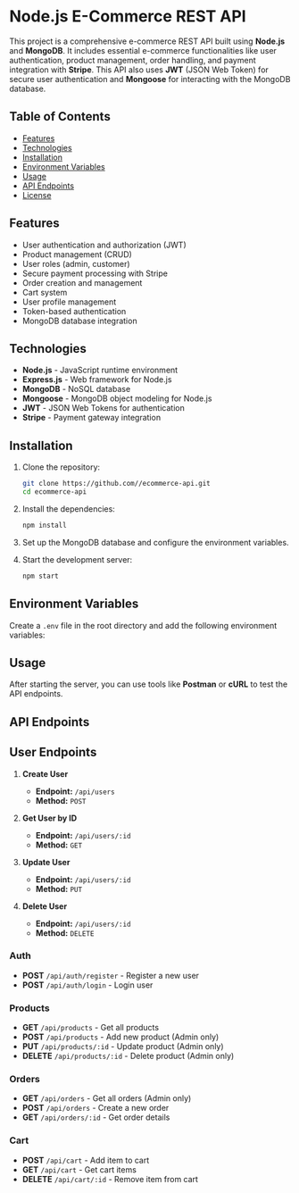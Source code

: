 
# Node.js E-Commerce REST API

This project is a comprehensive e-commerce REST API built using **Node.js** and **MongoDB**. It includes essential e-commerce functionalities like user authentication, product management, order handling, and payment integration with **Stripe**. This API also uses **JWT** (JSON Web Token) for secure user authentication and **Mongoose** for interacting with the MongoDB database.

## Table of Contents

- [Features](#features)
- [Technologies](#technologies)
- [Installation](#installation)
- [Environment Variables](#environment-variables)
- [Usage](#usage)
- [API Endpoints](#api-endpoints)
- [License](#license)

## Features

- User authentication and authorization (JWT)
- Product management (CRUD)
- User roles (admin, customer)
- Secure payment processing with Stripe
- Order creation and management
- Cart system
- User profile management
- Token-based authentication
- MongoDB database integration

## Technologies

- **Node.js** - JavaScript runtime environment
- **Express.js** - Web framework for Node.js
- **MongoDB** - NoSQL database
- **Mongoose** - MongoDB object modeling for Node.js
- **JWT** - JSON Web Tokens for authentication
- **Stripe** - Payment gateway integration

## Installation

1. Clone the repository:

   ```bash
   git clone https://github.com//ecommerce-api.git
   cd ecommerce-api
   ```

2. Install the dependencies:

   ```bash
   npm install
   ```

3. Set up the MongoDB database and configure the environment variables.

4. Start the development server:

   ```bash
   npm start
   ```

## Environment Variables

Create a `.env` file in the root directory and add the following environment variables:



## Usage

After starting the server, you can use tools like **Postman** or **cURL** to test the API endpoints.

## API Endpoints

## User Endpoints

1. **Create User**
   - **Endpoint:** `/api/users`
   - **Method:** `POST`

2. **Get User by ID**
   - **Endpoint:** `/api/users/:id`
   - **Method:** `GET`


3. **Update User**
   - **Endpoint:** `/api/users/:id`
   - **Method:** `PUT`

4. **Delete User**
   - **Endpoint:** `/api/users/:id`
   - **Method:** `DELETE`

### Auth

- **POST** `/api/auth/register` - Register a new user
- **POST** `/api/auth/login` - Login user

### Products

- **GET** `/api/products` - Get all products
- **POST** `/api/products` - Add new product (Admin only)
- **PUT** `/api/products/:id` - Update product (Admin only)
- **DELETE** `/api/products/:id` - Delete product (Admin only)

### Orders

- **GET** `/api/orders` - Get all orders (Admin only)
- **POST** `/api/orders` - Create a new order
- **GET** `/api/orders/:id` - Get order details

### Cart

- **POST** `/api/cart` - Add item to cart
- **GET** `/api/cart` - Get cart items
- **DELETE** `/api/cart/:id` - Remove item from cart


